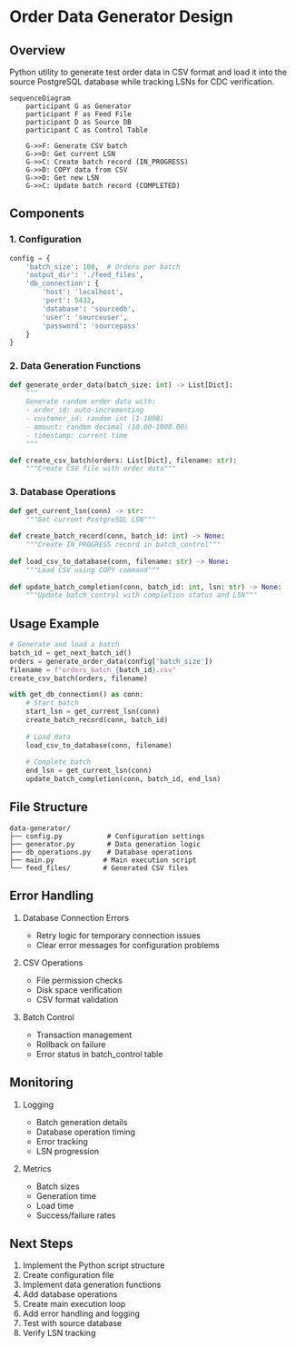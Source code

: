 # Order Data Generator Design

## Overview
Python utility to generate test order data in CSV format and load it into the source PostgreSQL database while tracking LSNs for CDC verification.

```mermaid
sequenceDiagram
    participant G as Generator
    participant F as Feed File
    participant D as Source DB
    participant C as Control Table
    
    G->>F: Generate CSV batch
    G->>D: Get current LSN
    G->>C: Create batch record (IN_PROGRESS)
    G->>D: COPY data from CSV
    G->>D: Get new LSN
    G->>C: Update batch record (COMPLETED)
```

## Components

### 1. Configuration
```python
config = {
    'batch_size': 100,  # Orders per batch
    'output_dir': './feed_files',
    'db_connection': {
        'host': 'localhost',
        'port': 5432,
        'database': 'sourcedb',
        'user': 'sourceuser',
        'password': 'sourcepass'
    }
}
```

### 2. Data Generation Functions
```python
def generate_order_data(batch_size: int) -> List[Dict]:
    """
    Generate random order data with:
    - order_id: auto-incrementing
    - customer_id: random int (1-1000)
    - amount: random decimal (10.00-1000.00)
    - timestamp: current time
    """

def create_csv_batch(orders: List[Dict], filename: str):
    """Create CSV file with order data"""
```

### 3. Database Operations
```python
def get_current_lsn(conn) -> str:
    """Get current PostgreSQL LSN"""
    
def create_batch_record(conn, batch_id: int) -> None:
    """Create IN_PROGRESS record in batch_control"""
    
def load_csv_to_database(conn, filename: str) -> None:
    """Load CSV using COPY command"""
    
def update_batch_completion(conn, batch_id: int, lsn: str) -> None:
    """Update batch_control with completion status and LSN"""
```

## Usage Example

```python
# Generate and load a batch
batch_id = get_next_batch_id()
orders = generate_order_data(config['batch_size'])
filename = f"orders_batch_{batch_id}.csv"
create_csv_batch(orders, filename)

with get_db_connection() as conn:
    # Start batch
    start_lsn = get_current_lsn(conn)
    create_batch_record(conn, batch_id)
    
    # Load data
    load_csv_to_database(conn, filename)
    
    # Complete batch
    end_lsn = get_current_lsn(conn)
    update_batch_completion(conn, batch_id, end_lsn)
```

## File Structure

```
data-generator/
├── config.py           # Configuration settings
├── generator.py        # Data generation logic
├── db_operations.py    # Database operations
├── main.py            # Main execution script
└── feed_files/        # Generated CSV files
```

## Error Handling

1. Database Connection Errors
   - Retry logic for temporary connection issues
   - Clear error messages for configuration problems

2. CSV Operations
   - File permission checks
   - Disk space verification
   - CSV format validation

3. Batch Control
   - Transaction management
   - Rollback on failure
   - Error status in batch_control table

## Monitoring

1. Logging
   - Batch generation details
   - Database operation timing
   - Error tracking
   - LSN progression

2. Metrics
   - Batch sizes
   - Generation time
   - Load time
   - Success/failure rates

## Next Steps

1. Implement the Python script structure
2. Create configuration file
3. Implement data generation functions
4. Add database operations
5. Create main execution loop
6. Add error handling and logging
7. Test with source database
8. Verify LSN tracking